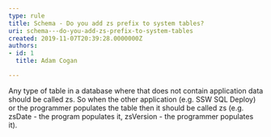 ```yaml
---
type: rule
title: Schema - Do you add zs prefix to system tables?
uri: schema---do-you-add-zs-prefix-to-system-tables
created: 2019-11-07T20:39:28.0000000Z
authors:
- id: 1
  title: Adam Cogan

---
```


Any type of table in a database where that does not contain application data should be called zs. So when the other application (e.g. SSW SQL Deploy) or the programmer populates the table then it should be called zs (e.g. zsDate - the program populates it, zsVersion - the programmer populates it).
